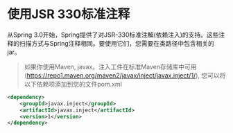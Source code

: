 # 使用JSR 330标准注释
从Spring 3.0开始，Spring提供了对JSR-330标准注解(依赖注入)的支持。这些注释的扫描方式与Spring注释相同。要使用它们，您需要在类路径中包含相关的jar。
> 如果你使用Maven, javax。注入工件在标准Maven存储库中可用(https://repo1.maven.org/maven2/javax/inject/javax.inject/1/),
>您可以将以下依赖项添加到您的文件pom.xml
```xml
<dependency>
    <groupId>javax.inject</groupId>
    <artifactId>javax.inject</artifactId>
    <version>1</version>
</dependency>
```
